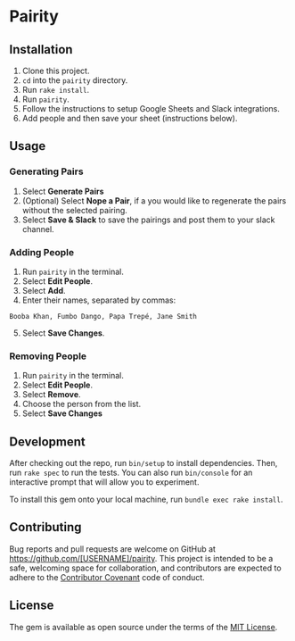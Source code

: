 # Pairity

## Installation

1. Clone this project.
2. `cd` into the `pairity` directory.
3. Run `rake install`.
4. Run `pairity`.
5. Follow the instructions to setup Google Sheets and Slack integrations.
6. Add people and then save your sheet (instructions below).

## Usage

### Generating Pairs

1. Select **Generate Pairs**
2. (Optional) Select **Nope a Pair**, if a you would like to regenerate the pairs without the selected pairing.
3. Select **Save & Slack** to save the pairings and post them to your slack channel.

### Adding People

1. Run `pairity` in the terminal.
2. Select **Edit People**.
3. Select **Add**.
4. Enter their names, separated by commas:

`Booba Khan, Fumbo Dango, Papa Trepé, Jane Smith`

5. Select **Save Changes**.

### Removing People

1. Run `pairity` in the terminal.
1. Select **Edit People**.
2. Select **Remove**.
3. Choose the person from the list.
4. Select **Save Changes**

## Development

After checking out the repo, run `bin/setup` to install dependencies. Then, run `rake spec` to run the tests. You can also run `bin/console` for an interactive prompt that will allow you to experiment.

To install this gem onto your local machine, run `bundle exec rake install`.

## Contributing

Bug reports and pull requests are welcome on GitHub at https://github.com/[USERNAME]/pairity. This project is intended to be a safe, welcoming space for collaboration, and contributors are expected to adhere to the [Contributor Covenant](http://contributor-covenant.org) code of conduct.

## License

The gem is available as open source under the terms of the [MIT License](http://opensource.org/licenses/MIT).


